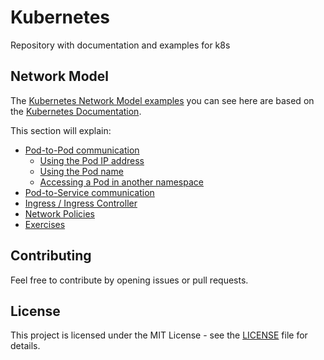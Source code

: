 # Kubernetes

Repository with documentation and examples for k8s

## Network Model

The [Kubernetes Network Model examples](./network/network.md) you can see here are based on the [Kubernetes Documentation](https://kubernetes.io/docs/concepts/cluster-administration/networking/).

This section will explain:

- [Pod-to-Pod communication](./network/pod-to-pod.md)
  - [Using the Pod IP address](./network/pod-to-pod.md#using-the-pod-ip-address)
  - [Using the Pod name](./network/pod-to-pod.md#using-the-pod-name)
  - [Accessing a Pod in another namespace](./network/pod-to-pod.md#acessing-a-pod-in-another-namespace)
- [Pod-to-Service communication](./network/pod-to-service.md)
- [Ingress / Ingress Controller](./network/ingress.md)
- [Network Policies](./network/network-policy.md)
- [Exercises](./network/exercise.md)

## Contributing

Feel free to contribute by opening issues or pull requests.

## License

This project is licensed under the MIT License - see the [LICENSE](./LICENSE) file for details.
